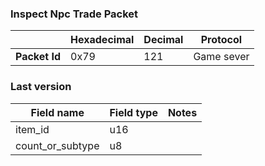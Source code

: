 ### Inspect Npc Trade Packet

|               | Hexadecimal | Decimal | Protocol   |
| ------------- | ----------- | ------- | ---------- |
| **Packet Id** | 0x79        | 121     | Game sever |

### Last version

| Field name       | Field type | Notes |
| ---------------- | ---------- | ----- |
| item_id          | u16        |       |
| count_or_subtype | u8         |       |

